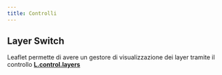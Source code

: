 ```yaml
---
title: Controlli 
---
```


## Layer Switch

Leaflet permette di avere un gestore di visualizzazione dei layer tramite il controllo [**L.control.layers**](https://mourner.github.io/Leaflet/reference.html#control-layers)


<layers-switch></layers-switch>